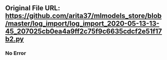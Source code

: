 ## Original File URL: https://github.com/arita37/mlmodels_store/blob/master/log_import/log_import_2020-05-13-13-45_207025cb0ea4a9ff2c75f9c6635cdcf2e51f17b2.py<br />

### No Error